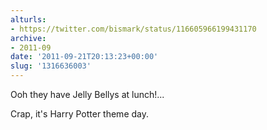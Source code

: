 ```yaml
---
alturls:
- https://twitter.com/bismark/status/116605966199431170
archive:
- 2011-09
date: '2011-09-21T20:13:23+00:00'
slug: '1316636003'
---
```


Ooh they have Jelly Bellys at lunch!...

Crap, it's Harry Potter theme day.

